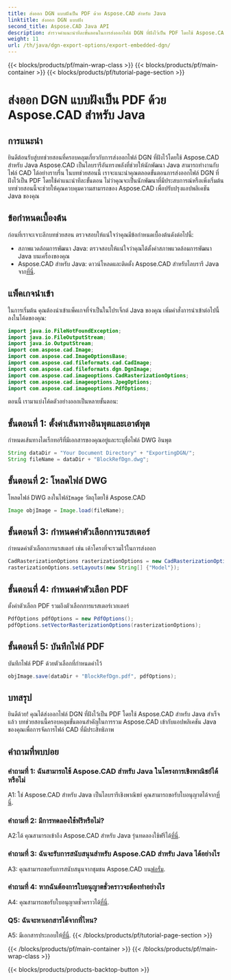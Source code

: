 ```yaml
---
title: ส่งออก DGN แบบฝังเป็น PDF ด้วย Aspose.CAD สำหรับ Java
linktitle: ส่งออก DGN แบบฝัง
second_title: Aspose.CAD Java API
description: สำรวจคำแนะนำทีละขั้นตอนในการส่งออกไฟล์ DGN ที่ฝังไว้เป็น PDF โดยใช้ Aspose.CAD สำหรับ Java ปรับปรุงแอปพลิเคชัน Java ของคุณด้วยการจัดการไฟล์ CAD ได้อย่างราบรื่น
weight: 11
url: /th/java/dgn-export-options/export-embedded-dgn/
---
```


{{< blocks/products/pf/main-wrap-class >}}
{{< blocks/products/pf/main-container >}}
{{< blocks/products/pf/tutorial-page-section >}}

# ส่งออก DGN แบบฝังเป็น PDF ด้วย Aspose.CAD สำหรับ Java

## การแนะนำ

ยินดีต้อนรับสู่บทช่วยสอนที่ครอบคลุมเกี่ยวกับการส่งออกไฟล์ DGN ที่ฝังไว้โดยใช้ Aspose.CAD สำหรับ Java Aspose.CAD เป็นไลบรารีอันทรงพลังที่ช่วยให้นักพัฒนา Java สามารถทำงานกับไฟล์ CAD ได้อย่างราบรื่น ในบทช่วยสอนนี้ เราจะแนะนำคุณตลอดขั้นตอนการส่งออกไฟล์ DGN ที่ฝังไว้เป็น PDF โดยใช้คำแนะนำทีละขั้นตอน ไม่ว่าคุณจะเป็นนักพัฒนาที่มีประสบการณ์หรือเพิ่งเริ่มต้น บทช่วยสอนนี้จะช่วยให้คุณควบคุมความสามารถของ Aspose.CAD เพื่อปรับปรุงแอปพลิเคชัน Java ของคุณ

## ข้อกำหนดเบื้องต้น

ก่อนที่เราจะเจาะลึกบทช่วยสอน ตรวจสอบให้แน่ใจว่าคุณมีข้อกำหนดเบื้องต้นดังต่อไปนี้:
- สภาพแวดล้อมการพัฒนา Java: ตรวจสอบให้แน่ใจว่าคุณได้ตั้งค่าสภาพแวดล้อมการพัฒนา Java บนเครื่องของคุณ
-  Aspose.CAD สำหรับ Java: ดาวน์โหลดและติดตั้ง Aspose.CAD สำหรับไลบรารี Java จาก[ที่นี่](https://releases.aspose.com/cad/java/).

## แพ็คเกจนำเข้า

ในการเริ่มต้น คุณต้องนำเข้าแพ็คเกจที่จำเป็นในโปรเจ็กต์ Java ของคุณ เพิ่มคำสั่งการนำเข้าต่อไปนี้ลงในโค้ดของคุณ:

```java
import java.io.FileNotFoundException;
import java.io.FileOutputStream;
import java.io.OutputStream;
import com.aspose.cad.Image;
import com.aspose.cad.ImageOptionsBase;
import com.aspose.cad.fileformats.cad.CadImage;
import com.aspose.cad.fileformats.dgn.DgnImage;
import com.aspose.cad.imageoptions.CadRasterizationOptions;
import com.aspose.cad.imageoptions.JpegOptions;
import com.aspose.cad.imageoptions.PdfOptions;
```

ตอนนี้ เรามาแบ่งโค้ดตัวอย่างออกเป็นหลายขั้นตอน:

## ขั้นตอนที่ 1: ตั้งค่าเส้นทางอินพุตและเอาต์พุต

กำหนดเส้นทางไดเร็กทอรีที่มีเอกสารของคุณอยู่และระบุชื่อไฟล์ DWG อินพุต

```java
String dataDir = "Your Document Directory" + "ExportingDGN/";
String fileName = dataDir + "BlockRefDgn.dwg";
```

## ขั้นตอนที่ 2: โหลดไฟล์ DWG

 โหลดไฟล์ DWG ลงในไฟล์`Image` วัตถุโดยใช้ Aspose.CAD

```java
Image objImage = Image.load(fileName);
```

## ขั้นตอนที่ 3: กำหนดค่าตัวเลือกการแรสเตอร์

กำหนดค่าตัวเลือกการแรสเตอร์ เช่น เค้าโครงที่จะรวมไว้ในการส่งออก

```java
CadRasterizationOptions rasterizationOptions = new CadRasterizationOptions();
rasterizationOptions.setLayouts(new String[] {"Model"});
```

## ขั้นตอนที่ 4: กำหนดค่าตัวเลือก PDF

ตั้งค่าตัวเลือก PDF รวมถึงตัวเลือกการแรสเตอร์เวกเตอร์

```java
PdfOptions pdfOptions = new PdfOptions();
pdfOptions.setVectorRasterizationOptions(rasterizationOptions);
```

## ขั้นตอนที่ 5: บันทึกไฟล์ PDF

บันทึกไฟล์ PDF ด้วยตัวเลือกที่กำหนดค่าไว้
```java
objImage.save(dataDir + "BlockRefDgn.pdf", pdfOptions);
```

## บทสรุป

ยินดีด้วย! คุณได้ส่งออกไฟล์ DGN ที่ฝังไว้เป็น PDF โดยใช้ Aspose.CAD สำหรับ Java สำเร็จแล้ว บทช่วยสอนนี้ครอบคลุมขั้นตอนสำคัญในการรวม Aspose.CAD เข้ากับแอปพลิเคชัน Java ของคุณเพื่อการจัดการไฟล์ CAD ที่มีประสิทธิภาพ

## คำถามที่พบบ่อย

### คำถามที่ 1: ฉันสามารถใช้ Aspose.CAD สำหรับ Java ในโครงการเชิงพาณิชย์ได้หรือไม่

 A1: ใช่ Aspose.CAD สำหรับ Java เป็นไลบรารีเชิงพาณิชย์ คุณสามารถขอรับใบอนุญาตได้จาก[ที่นี่](https://purchase.aspose.com/buy).

### คำถามที่ 2: มีการทดลองใช้ฟรีหรือไม่?

 A2:ได้ คุณสามารถเข้าถึง Aspose.CAD สำหรับ Java รุ่นทดลองใช้ฟรีได้[ที่นี่](https://releases.aspose.com/).

### คำถามที่ 3: ฉันจะรับการสนับสนุนสำหรับ Aspose.CAD สำหรับ Java ได้อย่างไร

A3: คุณสามารถขอรับการสนับสนุนจากชุมชน Aspose.CAD บน[ฟอรั่ม](https://forum.aspose.com/c/cad/19).

### คำถามที่ 4: หากฉันต้องการใบอนุญาตชั่วคราวจะต้องทำอย่างไร

 A4: คุณสามารถขอรับใบอนุญาตชั่วคราวได้[ที่นี่](https://purchase.aspose.com/temporary-license/).

### Q5: ฉันจะหาเอกสารได้จากที่ไหน?

 A5: มีเอกสารประกอบให้[ที่นี่](https://reference.aspose.com/cad/java/).
{{< /blocks/products/pf/tutorial-page-section >}}

{{< /blocks/products/pf/main-container >}}
{{< /blocks/products/pf/main-wrap-class >}}

{{< blocks/products/products-backtop-button >}}
